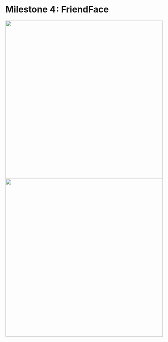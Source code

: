 # Milestone 4: FriendFace

<img src="https://user-images.githubusercontent.com/35319467/107685803-49254300-6c59-11eb-9abc-a36faa16512f.png" width="500">
<img src="https://user-images.githubusercontent.com/35319467/107685812-4cb8ca00-6c59-11eb-8eaa-99246005248b.png" width="500">
